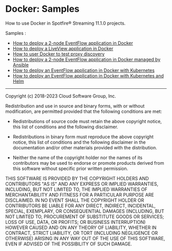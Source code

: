 # Docker: Samples

How to use Docker in Spotfire&reg; Streaming 11.1.0 projects.

Samples :

* [How to deploy a 2-node EventFlow application in Docker](ef-2node/README.md)
* [How to deploy a LiveView application in Docker](lv-1node/README.md)
* [How to user Docker to test proxy discovery](pd-test/README.md)
* [How to deploy a 2-node EventFlow application in Docker managed by Ansible](ef-2node-ansible/README.md)
* [How to deploy an EventFlow application in Docker with Kubernetes](ef-kubernetes/README.md)
* [How to deploy an EventFlow application in Docker with Kubernetes and Helm](ef-helm/README.md)

---
Copyright (c) 2018-2023 Cloud Software Group, Inc.

Redistribution and use in source and binary forms, with or without
modification, are permitted provided that the following conditions are met:

* Redistributions of source code must retain the above copyright notice, this
  list of conditions and the following disclaimer.

* Redistributions in binary form must reproduce the above copyright notice,
  this list of conditions and the following disclaimer in the documentation
  and/or other materials provided with the distribution.

* Neither the name of the copyright holder nor the names of its
  contributors may be used to endorse or promote products derived from
  this software without specific prior written permission.

THIS SOFTWARE IS PROVIDED BY THE COPYRIGHT HOLDERS AND CONTRIBUTORS "AS IS"
AND ANY EXPRESS OR IMPLIED WARRANTIES, INCLUDING, BUT NOT LIMITED TO, THE
IMPLIED WARRANTIES OF MERCHANTABILITY AND FITNESS FOR A PARTICULAR PURPOSE ARE
DISCLAIMED. IN NO EVENT SHALL THE COPYRIGHT HOLDER OR CONTRIBUTORS BE LIABLE
FOR ANY DIRECT, INDIRECT, INCIDENTAL, SPECIAL, EXEMPLARY, OR CONSEQUENTIAL
DAMAGES (INCLUDING, BUT NOT LIMITED TO, PROCUREMENT OF SUBSTITUTE GOODS OR
SERVICES; LOSS OF USE, DATA, OR PROFITS; OR BUSINESS INTERRUPTION) HOWEVER
CAUSED AND ON ANY THEORY OF LIABILITY, WHETHER IN CONTRACT, STRICT LIABILITY,
OR TORT (INCLUDING NEGLIGENCE OR OTHERWISE) ARISING IN ANY WAY OUT OF THE USE
OF THIS SOFTWARE, EVEN IF ADVISED OF THE POSSIBILITY OF SUCH DAMAGE.
